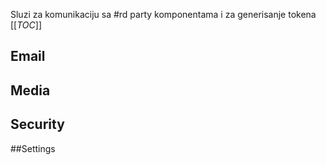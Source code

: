 Sluzi za komunikaciju sa #rd party komponentama i za generisanje tokena
[[_TOC_]]

## Email

## Media

## Security

##Settings